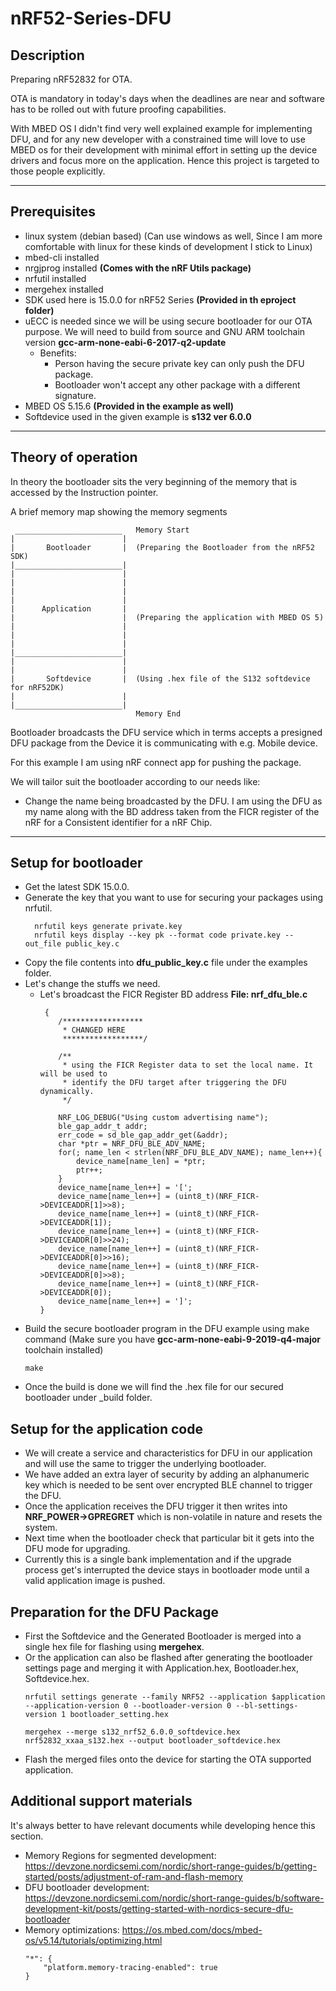 # nRF52-Series-DFU

## Description

Preparing nRF52832 for OTA.

OTA is mandatory in today's days when the deadlines are near and software has to be rolled out with future proofing capabilities.

With MBED OS I didn't find very well explained example for implementing DFU, and for any new developer with a constrained time will love to use MBED os for their development with minimal effort in setting up the device drivers and focus more on the application. Hence this project is targeted to those people explicitly.

---
## Prerequisites

- linux system (debian based) (Can use windows as well, Since I am more comfortable with linux for these kinds of development I stick to Linux)
- mbed-cli installed
- nrgjprog installed **(Comes with the nRF Utils package)**
- nrfutil installed
- mergehex installed
- SDK used here is 15.0.0 for nRF52 Series **(Provided in th eproject folder)**
- uECC is needed since we will be using secure bootloader for our OTA purpose. We will need to build from source and GNU ARM toolchain version **gcc-arm-none-eabi-6-2017-q2-update**
  - Benefits:
    - Person having the secure private key can only push the DFU package.
    - Bootloader won't accept any other package with a different signature.
- MBED OS 5.15.6 **(Provided in the example as well)**
- Softdevice used in the given example is **s132 ver 6.0.0**

---

## Theory of operation

In theory the bootloader sits the very beginning of the memory that is accessed by the Instruction pointer.

A brief memory map showing the memory segments

```
 ________________________   Memory Start 
|                        |  
|       Bootloader       |  (Preparing the Bootloader from the nRF52 SDK)
|________________________|
|                        |
|                        |
|                        |
|                        |
|      Application       |
|                        |  (Preparing the application with MBED OS 5)
|                        |
|                        |
|                        |
|________________________|
|                        |  
|                        |
|       Softdevice       |  (Using .hex file of the S132 softdevice for nRF52DK)
|                        |
|________________________|  
                            Memory End
```

Bootloader broadcasts the DFU service which in terms accepts a presigned DFU package from the Device it is communicating with e.g. Mobile device.

For this example I am using nRF connect app for pushing the package.

We will tailor suit the bootloader according to our needs like:

- Change the name being broadcasted by the DFU. I am using the DFU as my name along with the BD address taken from the FICR register of the nRF for a Consistent  identifier for a nRF Chip.

---

## Setup for bootloader

- Get the latest SDK 15.0.0.
- Generate the key that you want to use for securing your packages using nrfutil. 
  ```
    nrfutil keys generate private.key
    nrfutil keys display --key pk --format code private.key --out_file public_key.c
  ```
- Copy the file contents into **dfu_public_key.c** file under the examples folder.
- Let's change the stuffs we need.
  - Let's broadcast the FICR Register BD address **File: nrf_dfu_ble.c**
    ```
     {
        /******************
         * CHANGED HERE
         ******************/
        
        /**
         * using the FICR Register data to set the local name. It will be used to
         * identify the DFU target after triggering the DFU dynamically.
         */
        
        NRF_LOG_DEBUG("Using custom advertising name");
        ble_gap_addr_t addr;
        err_code = sd_ble_gap_addr_get(&addr);
        char *ptr = NRF_DFU_BLE_ADV_NAME;
        for(; name_len < strlen(NRF_DFU_BLE_ADV_NAME); name_len++){
            device_name[name_len] = *ptr;
            ptr++;
        }
        device_name[name_len++] = '[';
        device_name[name_len++] = (uint8_t)(NRF_FICR->DEVICEADDR[1]>>8);
        device_name[name_len++] = (uint8_t)(NRF_FICR->DEVICEADDR[1]);
        device_name[name_len++] = (uint8_t)(NRF_FICR->DEVICEADDR[0]>>24);
        device_name[name_len++] = (uint8_t)(NRF_FICR->DEVICEADDR[0]>>16);
        device_name[name_len++] = (uint8_t)(NRF_FICR->DEVICEADDR[0]>>8);
        device_name[name_len++] = (uint8_t)(NRF_FICR->DEVICEADDR[0]);
        device_name[name_len++] = ']';
    }
    ```
- Build the secure bootloader program in the DFU example using make command (Make sure you have **gcc-arm-none-eabi-9-2019-q4-major** toolchain installed)
    ```
    make 
    ```
- Once the build is done we will find the .hex file for our secured bootloader under _build folder.

## Setup for the application code

- We will create a service and characteristics for DFU in our application and will use the same to trigger the underlying bootloader.
- We have added an extra layer of security by adding an alphanumeric key which is needed to be sent over encrypted BLE channel to trigger the DFU.
- Once the application receives the DFU trigger it then writes into **NRF_POWER->GPREGRET** which is non-volatile in nature and resets the system.
- Next time when the bootloader check that particular bit it gets into the DFU mode for upgrading.
- Currently this is a single bank implementation and if the upgrade process get's interrupted the device stays in bootloader mode until a valid application image is pushed.

## Preparation for the DFU Package

- First the Softdevice and the Generated Bootloader is merged into a single hex file for flashing using **mergehex**.
- Or the application can also be flashed after generating the bootloader settings page and merging it with Application.hex, Bootloader.hex, Softdevice.hex.
    ```
    nrfutil settings generate --family NRF52 --application $application --application-version 0 --bootloader-version 0 --bl-settings-version 1 bootloader_setting.hex

    mergehex --merge s132_nrf52_6.0.0_softdevice.hex nrf52832_xxaa_s132.hex --output bootloader_softdevice.hex
    ```
- Flash the merged files onto the device for starting the OTA supported application.

## Additional support materials

It's always better to have relevant documents while developing hence this section.

- Memory Regions for segmented development:
    <https://devzone.nordicsemi.com/nordic/short-range-guides/b/getting-started/posts/adjustment-of-ram-and-flash-memory>
- DFU bootloader development:
    <https://devzone.nordicsemi.com/nordic/short-range-guides/b/software-development-kit/posts/getting-started-with-nordics-secure-dfu-bootloader>
- Memory optimizations: 
    <https://os.mbed.com/docs/mbed-os/v5.14/tutorials/optimizing.html>
    ```
    "*": {
        "platform.memory-tracing-enabled": true
    }
    ```